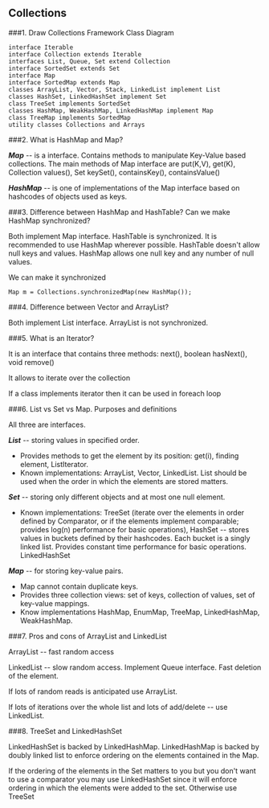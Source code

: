 Collections
---

###1. Draw Collections Framework Class Diagram

    interface Iterable
    interface Collection extends Iterable
    interfaces List, Queue, Set extend Collection
    interface SortedSet extends Set
    interface Map
    interface SortedMap extends Map
    classes ArrayList, Vector, Stack, LinkedList implement List
    classes HashSet, LinkedHashSet implement Set
    class TreeSet implements SortedSet
    classes HashMap, WeakHashMap, LinkedHashMap implement Map
    class TreeMap implements SortedMap
    utility classes Collections and Arrays
    
###2. What is HashMap and Map?

***Map*** -- is a interface. Contains methods to manipulate Key-Value based collections. The main methods of Map interface are put(K,V), get(K), Collection<V> values(), Set<K> keySet(), containsKey(), containsValue()

***HashMap*** -- is one of implementations of the Map interface based on hashcodes of objects used as keys.

###3. Difference between HashMap and HashTable? Can we make HashMap synchronized?

Both implement Map interface. HashTable is synchronized. It is recommended to use HashMap wherever possible. HashTable doesn't allow null keys and values. HashMap allows one null key and any number of null values.

We can make it synchronized
	
	Map m = Collections.synchronizedMap(new HashMap());

###4. Difference between Vector and ArrayList?

Both implement List interface. ArrayList is not synchronized.

###5. What is an Iterator?

It is an interface that contains three methods: next(), boolean hasNext(), void remove()

It allows to iterate over the collection

If a class implements iterator then it can be used in foreach loop

###6. List vs Set vs Map. Purposes and definitions

All three are interfaces.

***List*** -- storing values in specified order.

* Provides methods to get the element by its position: get(i), finding element, ListIterator. 
* Known implementations: ArrayList, Vector, LinkedList. List should be used when the order in which the elements are stored matters.

***Set*** -- storing only different objects and at most one null element.

* Known implementations: TreeSet (iterate over the elements in order defined by Comparator, or if the elements implement comparable; provides log(n) performance for basic operations), HashSet -- stores values in buckets defined by their hashcodes. Each bucket is a singly linked list. Provides constant time performance for basic operations. LinkedHashSet

***Map*** -- for storing key-value pairs.

* Map cannot contain duplicate keys.
* Provides three collection views: set of keys, collection of values, set of key-value mappings.
* Know implementations HashMap, EnumMap, TreeMap, LinkedHashMap, WeakHashMap.

###7. Pros and cons of ArrayList and LinkedList

ArrayList -- fast random access

LinkedList -- slow random access. Implement Queue interface. Fast deletion of the element.

If lots of random reads is anticipated use ArrayList.

If lots of iterations over the whole list and lots of add/delete -- use LinkedList.

###8. TreeSet and LinkedHashSet

LinkedHashSet is backed by LinkedHashMap. LinkedHashMap is backed by doubly linked list to enforce ordering on the elements contained in the Map.

If the ordering of the elements in the Set matters to you but you don't want to use a comparator you may use LinkedHashSet since it will enforce ordering in which the elements were added to the set. Otherwise use TreeSet
